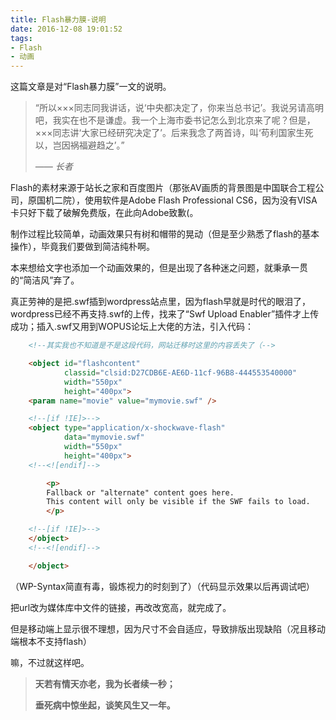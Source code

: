 ```yaml
---
title: Flash暴力膜-说明
date: 2016-12-08 19:01:52
tags:
- Flash
- 动画
---
```


这篇文章是对“Flash暴力膜”一文的说明。

> “所以×××同志同我讲话，说‘中央都决定了，你来当总书记’。我说另请高明吧，我实在也不是谦虚。我一个上海市委书记怎么到北京来了呢？但是，×××同志讲‘大家已经研究决定了’。后来我念了两首诗，叫‘苟利国家生死以，岂因祸福避趋之’。”
> 
>*—— 长者*

<!-- more -->

Flash的素材来源于站长之家和百度图片（那张AV画质的背景图是中国联合工程公司，原国机二院），使用软件是Adobe Flash Professional CS6，因为没有VISA卡只好下载了破解免费版，在此向Adobe致歉(。

制作过程比较简单，动画效果只有树和帽带的晃动（但是至少熟悉了flash的基本操作），毕竟我们要做到简洁纯朴啊。

本来想给文字也添加一个动画效果的，但是出现了各种迷之问题，就秉承一贯的“简洁风”弃了。

真正劳神的是把.swf插到wordpress站点里，因为flash早就是时代的眼泪了，wordpress已经不再支持.swf的上传，找来了“Swf Upload Enabler”插件才上传成功；插入.swf又用到WOPUS论坛上大佬的方法，引入代码：

```html
    <!--其实我也不知道是不是这段代码，网站迁移时这里的内容丢失了（-->

    <object id="flashcontent" 
            classid="clsid:D27CDB6E-AE6D-11cf-96B8-444553540000" 
            width="550px" 
            height="400px">
    <param name="movie" value="mymovie.swf" />

    <!--[if !IE]>-->
    <object type="application/x-shockwave-flash" 
            data="mymovie.swf" 
            width="550px" 
            height="400px">
    <!--<![endif]-->

        <p>
        Fallback or "alternate" content goes here.
        This content will only be visible if the SWF fails to load.
        </p>

    <!--[if !IE]>-->
    </object>
    <!--<![endif]-->

    </object>
 ```
 
（WP-Syntax简直有毒，锻炼视力的时刻到了）（代码显示效果以后再调试吧）

把url改为媒体库中文件的链接，再改改宽高，就完成了。

但是移动端上显示很不理想，因为尺寸不会自适应，导致排版出现缺陷（况且移动端根本不支持flash）


嘛，不过就这样吧。

>**天若有情天亦老，我为长者续一秒；**
>
>**垂死病中惊坐起，谈笑风生又一年。**
